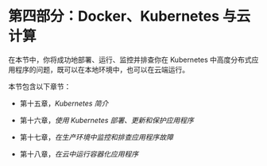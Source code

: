 # 第四部分：Docker、Kubernetes 与云计算

在本节中，你将成功地部署、运行、监控并排查你在 Kubernetes 中高度分布式应用程序的问题，既可以在本地环境中，也可以在云端运行。

本节包含以下章节：

+   第十五章，*Kubernetes 简介*

+   第十六章，*使用 Kubernetes 部署、更新和保护应用程序*

+   第十七章，*在生产环境中监控和排查应用程序故障*

+   第十八章，*在云中运行容器化应用程序*
